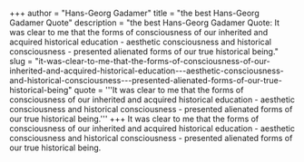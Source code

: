 +++
author = "Hans-Georg Gadamer"
title = "the best Hans-Georg Gadamer Quote"
description = "the best Hans-Georg Gadamer Quote: It was clear to me that the forms of consciousness of our inherited and acquired historical education - aesthetic consciousness and historical consciousness - presented alienated forms of our true historical being."
slug = "it-was-clear-to-me-that-the-forms-of-consciousness-of-our-inherited-and-acquired-historical-education---aesthetic-consciousness-and-historical-consciousness---presented-alienated-forms-of-our-true-historical-being"
quote = '''It was clear to me that the forms of consciousness of our inherited and acquired historical education - aesthetic consciousness and historical consciousness - presented alienated forms of our true historical being.'''
+++
It was clear to me that the forms of consciousness of our inherited and acquired historical education - aesthetic consciousness and historical consciousness - presented alienated forms of our true historical being.
